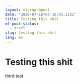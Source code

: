 ```yaml
---
layout: micropubpost
date: '2020-07-16T07:18:41.115Z'
title: Testing this shit
mf-post-status:
  - draft
slug: testing-this-shit
lang: en
---
```

# Testing this shit

third test
